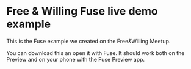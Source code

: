 # Free & Willing Fuse live demo example

This is the Fuse example we created on the Free&Willing Meetup.

You can download this an open it with Fuse. It should work both on the Preview and on your phone with the Fuse Preview app.